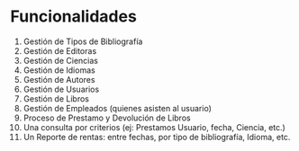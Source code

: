 # Funcionalidades
1. Gestión de Tipos de Bibliografía
2. Gestión de Editoras
3. Gestión de Ciencias
4. Gestión de Idiomas
5. Gestión de Autores
6. Gestión de Usuarios  
7. Gestión de Libros  
8. Gestión de Empleados (quienes asisten al usuario)
9. Proceso de Prestamo y Devolución de Libros
10. Una consulta por criterios (ej: Prestamos Usuario, fecha, Ciencia, etc.)
11. Un Reporte de rentas: entre fechas, por tipo de bibliografía, Idioma, etc.
